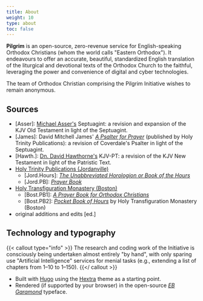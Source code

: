 ```yaml
---
title: About
weight: 10
type: about
toc: false
---
```


**Pilgrim** is an open-source, zero-revenue service for English-speaking Orthodox Christians (whom the world calls "Eastern Orthodox"). It endeavours to offer an accurate, beautiful, standardized English translation of the liturgical and devotional texts of the Orthodox Church to the faithful, leveraging the power and convenience of digital and cyber technologies.

The team of Orthodox Christian comprising the Pilgrim Initiative wishes to remain anonymous.

## Sources
- [Asser]: [Michael Asser's](http://bibles.wikidot.com/asser) Septuagint: a revision and expansion of the KJV Old Testament in light of the Septuagint.
- [James]: David Mitchell James' [_A Psalter for Prayer_](https://holytrinitypublications.com/product/a-psalter-for-prayer-2/) (published by Holy Trinity Publications): a revision of Coverdale's Psalter in light of the Septuagint.
- [Hawth.]: [Dn. David Hawthorne's](https://www.christianorthodox.net/orthodox-new-testament/king-james-version-patriarchal-text/) KJV-PT: a revision of the KJV New Testament in light of the Patristic Text.
- [Holy Trinity Publications (Jordanville)](https://holytrinitypublications.com/)
  - [Jord.Hours]: [_The Unabbreviated Horologion or Book of the Hours_](https://holytrinitypublications.com/product/the-unabbreviated-horologion-or-book-of-the-hours/)
  - [Jord.PB]: [_Prayer Book_](https://holytrinitypublications.com/product/prayer-book/) 
- [Holy Transfiguration Monastery (Boston)](https://www.bostonmonks.com/)
  - [Bost.PB1]: [_A Prayer Book for Orthodox Christians_](https://www.bostonmonks.com/product_info.php/products_id/576)
  - [Bost.PB2]: [_Pocket Book of Hours_](https://www.bostonmonks.com/product_info.php/products_id/961) by Holy Transfiguration Monastery (Boston)
- original additions and edits [ed.]

## Technology and typography
{{< callout type="info" >}}
  The research and coding work of the Initiative is consciously being undertaken almost entirely "by hand", with only sparing use "Artificial Intelligence" services for menial tasks (e.g., extending a list of chapters from 1–10 to 1–150).
{{</ callout >}}

- Built with [Hugo](https://gohugo.io/) using the [Hextra](https://themes.gohugo.io/themes/hextra/) theme as a starting point.
- Rendered (if supported by your browser) in the open-source [_EB Garamond_](https://googlefonts.github.io/ebgaramond-specimen/ "See specimen.") typeface.
